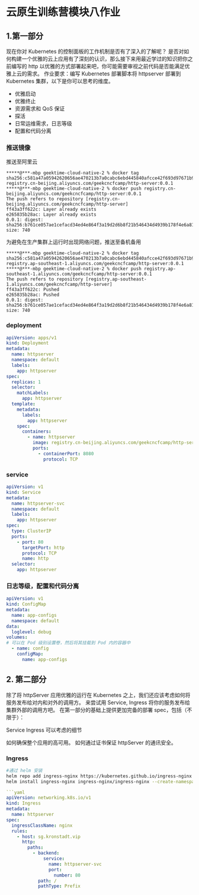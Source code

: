 # 云原生训练营模块八作业

## 1.第一部分

现在你对 Kubernetes 的控制面板的工作机制是否有了深入的了解呢？
是否对如何构建一个优雅的云上应用有了深刻的认识，那么接下来用最近学过的知识把你之前编写的 http 以优雅的方式部署起来吧，你可能需要审视之前代码是否能满足优雅上云的需求。
作业要求：编写 Kubernetes 部署脚本将 httpserver 部署到 Kubernetes 集群，以下是你可以思考的维度。

- 优雅启动
- 优雅终止
- 资源需求和 QoS 保证
- 探活
- 日常运维需求，日志等级
- 配置和代码分离

### 推送镜像

推送至阿里云

```shell
*****@***-mbp geektime-cloud-native-2 % docker tag sha256:c581a47a05942620656ae470213b7a0cabc6ebd445840afcce42f693d97671b9 registry.cn-beijing.aliyuncs.com/geekcncfcamp/http-server:0.0.1    
*****@***-mbp geektime-cloud-native-2 % docker push registry.cn-beijing.aliyuncs.com/geekcncfcamp/http-server:0.0.1                                                                           
The push refers to repository [registry.cn-beijing.aliyuncs.com/geekcncfcamp/http-server]
ff43a3ff622c: Layer already exists 
e265835b28ac: Layer already exists 
0.0.1: digest: sha256:b761ce057ae1cefacd34ed4e864f3a19d2d6b8f21b546434d4939b178f4e6a81 size: 740
```

为避免在生产集群上运行时出现网络问题，推送至备机备用

```shell
*****@***-mbp geektime-cloud-native-2 % docker tag sha256:c581a47a05942620656ae470213b7a0cabc6ebd445840afcce42f693d97671b9 registry.ap-southeast-1.aliyuncs.com/geekcncfcamp/http-server:0.0.1
*****@***-mbp geektime-cloud-native-2 % docker push registry.ap-southeast-1.aliyuncs.com/geekcncfcamp/http-server:0.0.1
The push refers to repository [registry.ap-southeast-1.aliyuncs.com/geekcncfcamp/http-server]
ff43a3ff622c: Pushed 
e265835b28ac: Pushed 
0.0.1: digest: sha256:b761ce057ae1cefacd34ed4e864f3a19d2d6b8f21b546434d4939b178f4e6a81 size: 740
```

### deployment
```yaml
apiVersion: apps/v1
kind: Deployment
metadata:
  name: httpserver
  namespace: default
  labels:
    app: httpserver
spec:
  replicas: 1
  selector:
    matchLabels:
      app: httpserver
  template:
    metadata: 
      labels:
        app: httpserver
    spec:
      containers:
        - name: httpserver   
          image: registry.cn-beijing.aliyuncs.com/geekcncfcamp/http-server:0.0.1
          ports:
            - containerPort: 8080
              protocol: TCP
```

### service
```yaml
apiVersion: v1
kind: Service
metadata:
  name: httpserver-svc
  namespace: default
  labels:
    app: httpserver
spec:
  type: ClusterIP
  ports:
    - port: 80
      targetPort: http
      protocol: TCP
      name: http
  selector:
    app: httpserver

```
### 日志等级，配置和代码分离
```yaml
apiVersion: v1
kind: ConfigMap
metadata:
  name: app-configs
  namespace: default
data:
  loglevel: debug
volumes:
# 可以在 Pod 级别设置卷，然后将其挂载到 Pod 内的容器中
  - name: config  
    configMap:    
      name: app-configs
```

## 2. 第二部分
除了将 httpServer 应用优雅的运行在 Kubernetes 之上，我们还应该考虑如何将服务发布给对内和对外的调用方。
来尝试用 Service, Ingress 将你的服务发布给集群外部的调用方吧。
在第一部分的基础上提供更加完备的部署 spec，包括（不限于）：

Service
Ingress
可以考虑的细节

如何确保整个应用的高可用。
如何通过证书保证 httpServer 的通讯安全。

### Ingress

```bash
#通过 helm 安装
helm repo add ingress-nginx https://kubernetes.github.io/ingress-nginx
helm install ingress-nginx ingress-nginx/ingress-nginx --create-namespace --namespace ingress

```

```yaml
```yaml
apiVersion: networking.k8s.io/v1
kind: Ingress
metadata:
  name: httpserver
spec:
  ingressClassName: nginx
  rules:
    - host: sg.kronstadt.vip
      http:
        paths:
          - backend:
              service:
                name: httpserver-svc
                port:
                  number: 80
            path: /
            pathType: Prefix
```
